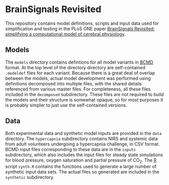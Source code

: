 # BrainSignals Revisited
This repository contains model definitions, scripts and input data used for simplification and testing in the PLoS ONE paper [BrainSignals Revisited: simplifying a computational model of cerebral physiology][bsrv].

## Models
The `models` directory contains defintions for all model variants in [BCMD][bcmd] format. At the top level of the directory directory are self-contained `.modeldef` files for each variant. Because there is a great deal of overlap between the models, actual model development was performed using definitions decomposed into multiple files, with the shared details referenced from various master files. For completeness, all these files included in the `decomposed` subdirectory. These files are not required to build the models and their structure is somewhat opaque, so for most purposes it is probably simpler to just use the self-contained versions.

## Data
Both experimental data and synthetic model inputs are provided in the `data` directory. The `hypercapnia` subdirectory contains NIRS and systemic data from adult volunteers undergoing a hypercapnia challenge, in CSV format. BCMD input files corresponding to these data are in the `inputs` subdirectory, which also includes the input files for steady state simulations for blood pressure, oxygen saturation and partial pressure of CO<sub>2</sub>. The [R][r] script `synth.R` contains the functions used to generate a large number of synthetic input data sets. The actual files so generated are included in the `synthetic` subdirectory.

[bcmd]: https://github.com/bcmd/BCMD
[bsrv]: http://www.plosone.org "(NB: final URL will be added after publication)"
[r]: http://www.r-project.org
